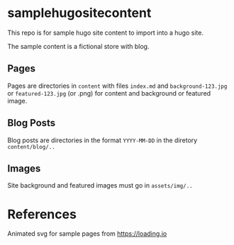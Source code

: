 # samplehugositecontent

This repo is for sample hugo site content to import into a hugo site.

The sample content is a fictional store with blog.

## Pages

Pages are directories in `content` with files `index.md` and `background-123.jpg` or `featured-123.jpg` (or .png) 
for content and background or featured image.

## Blog Posts

Blog posts are directories in the format `YYYY-MM-DD` in the diretory `content/blog/..`

## Images

Site background and featured images must go in `assets/img/..`


# References

Animated svg for sample pages from https://loading.io
